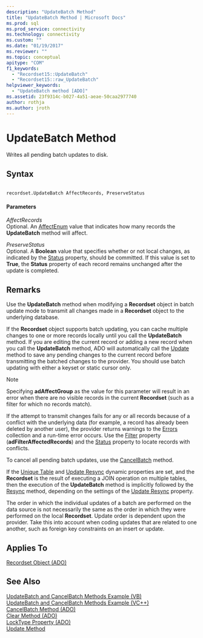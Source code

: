 ```yaml
---
description: "UpdateBatch Method"
title: "UpdateBatch Method | Microsoft Docs"
ms.prod: sql
ms.prod_service: connectivity
ms.technology: connectivity
ms.custom: ""
ms.date: "01/19/2017"
ms.reviewer: ""
ms.topic: conceptual
apitype: "COM"
f1_keywords: 
  - "Recordset15::UpdateBatch"
  - "Recordset15::raw_UpdateBatch"
helpviewer_keywords: 
  - "UpdateBatch method [ADO]"
ms.assetid: 23f9314c-b027-4a51-aeae-50caa2977740
author: rothja
ms.author: jroth
---
```

# UpdateBatch Method
Writes all pending batch updates to disk.  
  
## Syntax  
  
```  
  
recordset.UpdateBatch AffectRecords, PreserveStatus  
```  
  
#### Parameters  
 *AffectRecords*  
 Optional. An [AffectEnum](./affectenum.md) value that indicates how many records the **UpdateBatch** method will affect.  
  
 *PreserveStatus*  
 Optional. A **Boolean** value that specifies whether or not local changes, as indicated by the [Status](./status-property-ado-recordset.md) property, should be committed. If this value is set to **True**, the **Status** property of each record remains unchanged after the update is completed.  
  
## Remarks  
 Use the **UpdateBatch** method when modifying a **Recordset** object in batch update mode to transmit all changes made in a **Recordset** object to the underlying database.  
  
 If the **Recordset** object supports batch updating, you can cache multiple changes to one or more records locally until you call the **UpdateBatch** method. If you are editing the current record or adding a new record when you call the **UpdateBatch** method, ADO will automatically call the [Update](./update-method.md) method to save any pending changes to the current record before transmitting the batched changes to the provider. You should use batch updating with either a keyset or static cursor only.  
  
> [!NOTE]
>  Specifying **adAffectGroup** as the value for this parameter will result in an error when there are no visible records in the current **Recordset** (such as a filter for which no records match).  
  
 If the attempt to transmit changes fails for any or all records because of a conflict with the underlying data (for example, a record has already been deleted by another user), the provider returns warnings to the [Errors](./errors-collection-ado.md) collection and a run-time error occurs. Use the [Filter](./filter-property.md) property (**adFilterAffectedRecords**) and the [Status](./status-property-ado-recordset.md) property to locate records with conflicts.  
  
 To cancel all pending batch updates, use the [CancelBatch](./cancelbatch-method-ado.md) method.  
  
 If the [Unique Table](./unique-table-unique-schema-unique-catalog-properties-dynamic-ado.md) and [Update Resync](./update-resync-property-dynamic-ado.md) dynamic properties are set, and the **Recordset** is the result of executing a JOIN operation on multiple tables, then the execution of the **UpdateBatch** method is implicitly followed by the [Resync](./resync-method.md) method, depending on the settings of the [Update Resync](./update-resync-property-dynamic-ado.md) property.  
  
 The order in which the individual updates of a batch are performed on the data source is not necessarily the same as the order in which they were performed on the local **Recordset**. Update order is dependent upon the provider. Take this into account when coding updates that are related to one another, such as foreign key constraints on an insert or update.  
  
## Applies To  
 [Recordset Object (ADO)](./recordset-object-ado.md)  
  
## See Also  
 [UpdateBatch and CancelBatch Methods Example (VB)](./updatebatch-and-cancelbatch-methods-example-vb.md)   
 [UpdateBatch and CancelBatch Methods Example (VC++)](./updatebatch-and-cancelbatch-methods-example-vc.md)   
 [CancelBatch Method (ADO)](./cancelbatch-method-ado.md)   
 [Clear Method (ADO)](./clear-method-ado.md)   
 [LockType Property (ADO)](./locktype-property-ado.md)   
 [Update Method](./update-method.md)